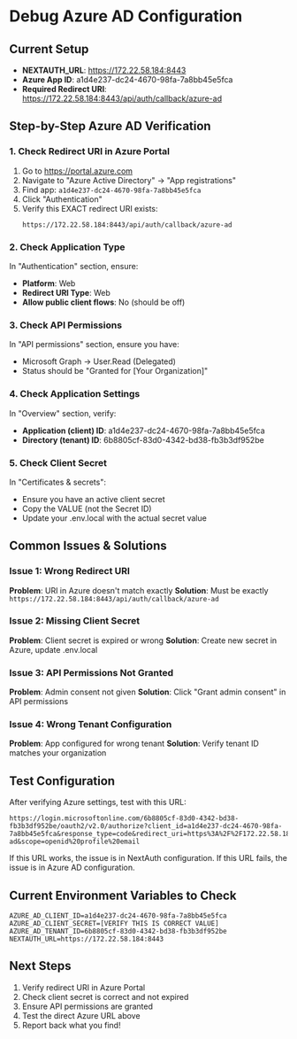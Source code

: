 # Debug Azure AD Configuration

## Current Setup
- **NEXTAUTH_URL**: https://172.22.58.184:8443
- **Azure App ID**: a1d4e237-dc24-4670-98fa-7a8bb45e5fca
- **Required Redirect URI**: https://172.22.58.184:8443/api/auth/callback/azure-ad

## Step-by-Step Azure AD Verification

### 1. Check Redirect URI in Azure Portal
1. Go to https://portal.azure.com
2. Navigate to "Azure Active Directory" → "App registrations"
3. Find app: `a1d4e237-dc24-4670-98fa-7a8bb45e5fca`
4. Click "Authentication"
5. Verify this EXACT redirect URI exists:
   ```
   https://172.22.58.184:8443/api/auth/callback/azure-ad
   ```

### 2. Check Application Type
In "Authentication" section, ensure:
- **Platform**: Web
- **Redirect URI Type**: Web
- **Allow public client flows**: No (should be off)

### 3. Check API Permissions
In "API permissions" section, ensure you have:
- Microsoft Graph → User.Read (Delegated)
- Status should be "Granted for [Your Organization]"

### 4. Check Application Settings
In "Overview" section, verify:
- **Application (client) ID**: a1d4e237-dc24-4670-98fa-7a8bb45e5fca
- **Directory (tenant) ID**: 6b8805cf-83d0-4342-bd38-fb3b3df952be

### 5. Check Client Secret
In "Certificates & secrets":
- Ensure you have an active client secret
- Copy the VALUE (not the Secret ID)
- Update your .env.local with the actual secret value

## Common Issues & Solutions

### Issue 1: Wrong Redirect URI
**Problem**: URI in Azure doesn't match exactly
**Solution**: Must be exactly `https://172.22.58.184:8443/api/auth/callback/azure-ad`

### Issue 2: Missing Client Secret
**Problem**: Client secret is expired or wrong
**Solution**: Create new secret in Azure, update .env.local

### Issue 3: API Permissions Not Granted
**Problem**: Admin consent not given
**Solution**: Click "Grant admin consent" in API permissions

### Issue 4: Wrong Tenant Configuration
**Problem**: App configured for wrong tenant
**Solution**: Verify tenant ID matches your organization

## Test Configuration
After verifying Azure settings, test with this URL:
```
https://login.microsoftonline.com/6b8805cf-83d0-4342-bd38-fb3b3df952be/oauth2/v2.0/authorize?client_id=a1d4e237-dc24-4670-98fa-7a8bb45e5fca&response_type=code&redirect_uri=https%3A%2F%2F172.22.58.184%3A8443%2Fapi%2Fauth%2Fcallback%2Fazure-ad&scope=openid%20profile%20email
```

If this URL works, the issue is in NextAuth configuration.
If this URL fails, the issue is in Azure AD configuration.

## Current Environment Variables to Check
```
AZURE_AD_CLIENT_ID=a1d4e237-dc24-4670-98fa-7a8bb45e5fca
AZURE_AD_CLIENT_SECRET=[VERIFY THIS IS CORRECT VALUE]
AZURE_AD_TENANT_ID=6b8805cf-83d0-4342-bd38-fb3b3df952be
NEXTAUTH_URL=https://172.22.58.184:8443
```

## Next Steps
1. Verify redirect URI in Azure Portal
2. Check client secret is correct and not expired
3. Ensure API permissions are granted
4. Test the direct Azure URL above
5. Report back what you find!